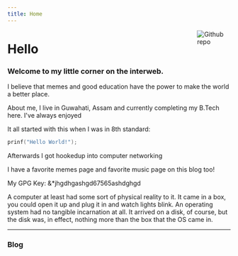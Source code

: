 ```yaml
---
title: Home
---
```


[<img src="https://github.com/goodroot/hugo-classic/raw/master/images/partywizard.gif" style="max-width:15%;min-width:40px;float:right;" alt="Github repo" />](https://github.com/goodroot/hugo-classic)

# Hello

### Welcome to my little corner on the interweb.

I believe that memes and good education have the power to make the world a better place.

About me, I live in Guwahati, Assam and currently completing my B.Tech here.
I've always enjoyed

It all started with this when I was in 8th standard:
```c
prinf("Hello World!");
```
Afterwards I got hookedup into computer networking

I have a favorite memes page and favorite music page on this blog too!

My GPG Key: &*jhgdhgashgd67565ashdghgd

A computer at least had some sort of physical reality to it. It came in a box, you could open it up and plug it in and watch lights blink. An operating system had no tangible incarnation at all. It arrived on a disk, of course, but the disk was, in effect, nothing more than the box that the OS came in.

<hr/>

### Blog
